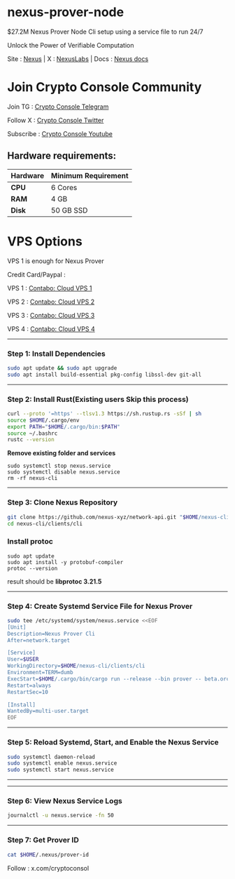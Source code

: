 # nexus-prover-node
$27.2M Nexus Prover Node Cli setup using a service file to run 24/7

Unlock the Power of Verifiable Computation

Site : [Nexus](https://nexus.xyz/) | X : [NexusLabs](https://x.com/NexusLabsHQ) | Docs : [Nexus docs](https://docs.nexus.xyz/)



# Join Crypto Console Community

Join TG : [Crypto Console Telegram](https://t.me/cryptoconsol) 

Follow X : [Crypto Console Twitter](https://www.x.com/cryptoconsol) 

Subscribe : [Crypto Console Youtube](https://www.youtube.com/@cryptoconsole)

## Hardware requirements:

| **Hardware** | **Minimum Requirement** |
|--------------|-------------------------|
| **CPU**      | 6 Cores                 |
| **RAM**      | 4 GB                    | 
| **Disk**     | 50  GB  SSD             |


# VPS Options

VPS 1 is enough for Nexus Prover

Credit Card/Paypal : 

VPS 1 : [Contabo: Cloud VPS 1](https://www.jdoqocy.com/click-101278318-15692486) 

VPS 2 : [Contabo: Cloud VPS 2](https://www.tkqlhce.com/click-101278318-13796472)

VPS 3 : [Contabo: Cloud VPS 3](https://www.dpbolvw.net/click-101278318-13796474)

VPS 4 : [Contabo: Cloud VPS 4](https://www.anrdoezrs.net/click-101278318-13796476)

---

### Step 1: Install Dependencies
```bash
sudo apt update && sudo apt upgrade
sudo apt install build-essential pkg-config libssl-dev git-all
```

---

### Step 2: Install Rust(Existing users Skip this process)
```bash
curl --proto '=https' --tlsv1.3 https://sh.rustup.rs -sSf | sh
source $HOME/.cargo/env
export PATH="$HOME/.cargo/bin:$PATH"
source ~/.bashrc
rustc --version
```

**Remove existing folder and services**

```
sudo systemctl stop nexus.service
sudo systemctl disable nexus.service
rm -rf nexus-cli
```

---

### Step 3: Clone Nexus Repository
```bash
git clone https://github.com/nexus-xyz/network-api.git "$HOME/nexus-cli"
cd nexus-cli/clients/cli
```

### Install protoc
```
sudo apt update
sudo apt install -y protobuf-compiler
protoc --version
```

result should be **libprotoc 3.21.5**

---

### Step 4: Create Systemd Service File for Nexus Prover
```bash
sudo tee /etc/systemd/system/nexus.service <<EOF
[Unit]
Description=Nexus Prover Cli
After=network.target

[Service]
User=$USER
WorkingDirectory=$HOME/nexus-cli/clients/cli
Environment=TERM=dumb
ExecStart=$HOME/.cargo/bin/cargo run --release --bin prover -- beta.orchestrator.nexus.xyz
Restart=always
RestartSec=10

[Install]
WantedBy=multi-user.target
EOF
```

---

### Step 5: Reload Systemd, Start, and Enable the Nexus Service
```bash
sudo systemctl daemon-reload
sudo systemctl enable nexus.service
sudo systemctl start nexus.service
```

---

---

### Step 6: View Nexus Service Logs
```bash
journalctl -u nexus.service -fn 50
```

---

### Step 7: Get Prover ID
```bash
cat $HOME/.nexus/prover-id
```


Follow : x.com/cryptoconsol
